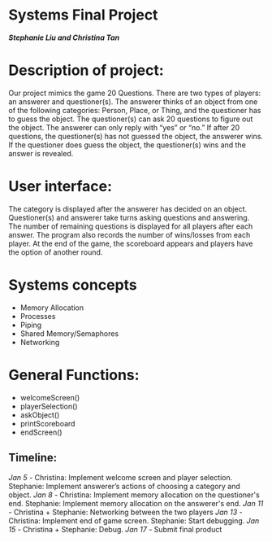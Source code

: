 # Systems Final Project

**_Stephanie Liu and Christina Tan_**

# Description of project: 
Our project mimics the game 20 Questions. There are two types of players: an answerer and questioner(s). The answerer thinks of an object from one of the following categories: Person, Place, or Thing, and the questioner has to guess the object. The questioner(s) can ask 20 questions to figure out the object. The answerer can only reply with “yes” or “no.” If after 20 questions, the questioner(s) has not guessed the object, the answerer wins. If the questioner does guess the object, the questioner(s) wins and the answer is revealed.

# User interface:
The category is displayed after the answerer has decided on an object. Questioner(s) and answerer take turns asking questions and answering. The number of remaining questions is displayed for all players after each answer. The program also records the number of wins/losses from each player. At the end of the game, the scoreboard appears and players have the option of another round. 

# Systems concepts
- Memory Allocation
- Processes
- Piping
- Shared Memory/Semaphores
- Networking

# General Functions:
- welcomeScreen()
- playerSelection()
- askObject()
- printScoreboard
- endScreen()

## Timeline:
_Jan 5 -_
  Christina: Implement welcome screen and player selection.
  Stephanie: Implement answerer’s actions of choosing a category and object.
_Jan 8 -_
  Christina: Implement memory allocation on the questioner's end.
  Stephanie: Implement memory allocation on the answerer's end.
_Jan 11 -_
  Christina + Stephanie: Networking between the two players 
_Jan 13 -_
  Christina: Implement end of game screen.
  Stephanie: Start debugging.
_Jan 15 -_
  Christina + Stephanie: Debug.
_Jan 17 -_
Submit final product
